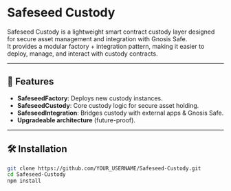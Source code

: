 # Safeseed Custody

Safeseed Custody is a lightweight smart contract custody layer designed for secure asset management and integration with Gnosis Safe.  
It provides a modular factory + integration pattern, making it easier to deploy, manage, and interact with custody contracts.

---

## 🚀 Features
- **SafeseedFactory**: Deploys new custody instances.
- **SafeseedCustody**: Core custody logic for secure asset holding.
- **SafeseedIntegration**: Bridges custody with external apps & Gnosis Safe.
- **Upgradeable architecture** (future-proof).

---

## 🛠️ Installation
```bash
git clone https://github.com/YOUR_USERNAME/Safeseed-Custody.git
cd Safeseed-Custody
npm install

